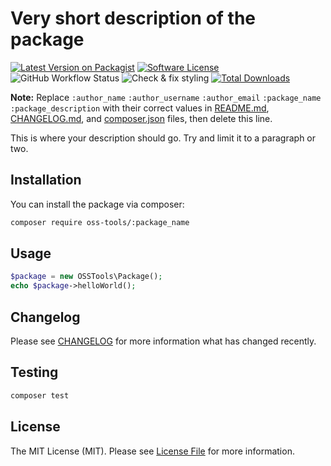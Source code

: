 # Very short description of the package

[![Latest Version on Packagist](https://img.shields.io/packagist/v/oss-tools/:package_name.svg?style=flat-square)](https://packagist.org/packages/oss-tools/:package_name)
[![Software License](https://img.shields.io/badge/license-MIT-brightgreen.svg?style=flat-square)](LICENSE.md)
![GitHub Workflow Status](https://img.shields.io/github/workflow/status/oss-tools/:package_name/run-tests?label=tests)
![Check & fix styling](https://github.com/oss-tools/:package_name/workflows/Check%20&%20fix%20styling/badge.svg)
[![Total Downloads](https://img.shields.io/packagist/dt/oss-tools/:package_name.svg?style=flat-square)](https://packagist.org/packages/oss-tools/:package_name)

**Note:** Replace ```:author_name``` ```:author_username``` ```:author_email``` ```:package_name``` ```:package_description``` with their correct values in [README.md](README.md), [CHANGELOG.md](CHANGELOG.md), and [composer.json](composer.json) files, then delete this line.

This is where your description should go. Try and limit it to a paragraph or two.

## Installation

You can install the package via composer:

```bash
composer require oss-tools/:package_name
```

## Usage

``` php
$package = new OSSTools\Package();
echo $package->helloWorld();
```

## Changelog

Please see [CHANGELOG](CHANGELOG.md) for more information what has changed recently.

## Testing

``` bash
composer test
```

## License

The MIT License (MIT). Please see [License File](LICENSE.md) for more information.
